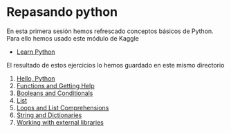 # Repasando python

En esta primera sesión hemos refrescado conceptos básicos de Python. Para ello
hemos usado este módulo de Kaggle

- [Learn Python][python-tutorial]

El resultado de estos ejercicios lo hemos guardado en este mismo directorio

1. [Hello, Python][hello]
2. [Functions and Getting Help][functions]
3. [Booleans and Conditionals][conditionals]
4. [List][list]
5. [Loops and List Comprehensions][loops]
6. [String and Dictionaries][dictionaries]
7. [Working with external libraries][external-libraries]


<!-- LINKS -->
[python-tutorial]:https://www.kaggle.com/learn/python
[hello]:exercises/exercise-syntax-variables-and-numbers.ipynb
[functions]:exercises/exercise-functions-and-getting-help.ipynb
[conditionals]:exercises/exercise-booleans-and-conditionals.ipynb
[list]:exercises/exercise-lists.ipynb
[loops]:exercises/exercise-loops-and-list-comprehensions.ipynb
[dictionaries]:exercises/exercise-strings-and-dictionaries.ipynb
[external-libraries]:exercises/exercise-working-with-external-libraries.ipynb
